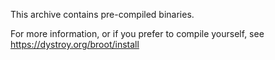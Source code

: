 
This archive contains pre-compiled binaries.

For more information, or if you prefer to compile yourself, see https://dystroy.org/broot/install

